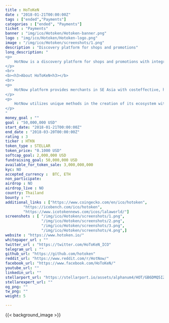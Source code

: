 ```yaml
---
title : HoToKeN
date : "2018-01-21T00:00:00Z"
tags : ["ended","Payments"]
categories : ["ended", "Payments"]
ticket : "Payments"
banner : "img/ico/Hotoken/Hotoken-banner.png"
logo : "img/ico/Hotoken/Hotoken-logo.png"
image : "/img/ico/Hotoken/screenshots/1.png"
description : "Discovery platform for shops and promotions"
long_description: "
<p>
	HotNow is a discovery platform for shops and promotions with integrated, in-app promotional offers. HotNow allows for merchants and brands to deliver exclusive promotions to nearby consumers, a subsidiary of Axion Ventures - a sucessful Asian PC and Mobile Games developer. With strategic partnership with Axion Games, revolutionalize the face of mobile promotion discovery platform into Gamified Network which have mission-based game features employing treasure hunting and territory conquering concepts, which represent some of the most successful genres. This will create a much richer and more engaging user experience on the app, which will result in greater economic benefits for each party within the network. For consumers, HoToKeN (HTKN) will be an access granting token to the best deals and promotions a business can offer. For businesses, it will be a means to explore the true price elasticity of their demand function. When the value of HTKN stabilizes, in the eyes of both the businesses and consumers, HTKN will be the dominant currency for all transactions in the network.
</p>
<br>
<b><h3>About HoToKeN<h3></b>
<br>
<p>
	HotNow platform provides merchants in SE Asia with costeffective, high-efficacy marketing tools, while encouraging merchants to transfer some of that value surplus to consumers of their goods an d services. Given the impact of blockchain and surrounding technologies, the inevitable evolution of HotNow is an expansion of its current real-time marketing app and platform into a token economy. Its unique location-based services (LBS) already generate profits and increase market exposure for partner merchants, and deliver value and great content to its users. The platform will become a network that ut lizes strict open source protocols, smart contracts, and (rapidly growi g ) developments in distributed l dger and other decentralized (permissioned) data structure solutions. As part of this next-step evolution of its proven business model, HotNow will transform into a gamified ecosystem based on a utilitarian access token (ERC-20 standard, symbol: HTKN) and micro-transactions. The HotNow token economy will reward its participants with HTKN for every economic activity they perform (every action made by buyers and sellers that keeps the HotNow ecosystem growing).
</p>
<p>
	HotNow utilizes unique methods in the creation of its ecosystem with an emphasis on mechanics found in “freemium” video games and other game mechanics that increase shop conversion rates and enhance consumer engagement. Other innovations include individually-tailored loyalty programs for cash-base d businesses and tools that enable merchants to create organizations and solve coordination problems such as creating shared loyalty programs and aggregating purchasing power. In addition, deep analysis of the spending history data of consumers can create “credit profiles” for individuals without financi l history to enable these consumers to access micro-loans.
</p>
"
money_goal : ""
goal : "50,000,000 USD"
start_date: "2018-01-21T00:00:00Z"
end_date : "2018-03-20T00:00:00Z"
rating : 3
ticker : HTKN
token_type : STELLAR
token_price: "0.1000 USD"
softcap_goal: 2,000,000 USD
fundraising_goal: 50,000,000 USD
available_for_token_sale: 3,000,000,000
kyc: NO 
accepted_currency :  BTC, ETH
non_participate: 
airdrop : NO
airdrop_live : NO
country: Thailand
bounty : ""
additional_links : ["https://www.coingecko.com/en/ico/hotoken",
        "https://icobench.com/ico/hotoken",
        "https://www.icotokennews.com/icos/lalaworld/"]
screenshots : [ "/img/ico/Hotoken/screenshots/1.png",
                "/img/ico/Hotoken/screenshots/2.png",
                "/img/ico/Hotoken/screenshots/3.png",
                "/img/ico/Hotoken/screenshots/4.png",]
website : "https://www.hotoken.io/"
whitepaper_url : ""
twitter_url : "https://twitter.com/HoToKeN_ICO"
telegram_url : ""
github_url: "https://github.com/hotoken"
reddit_url: "https://www.reddit.com/r/HotNow/"
facebook_url: "https://www.facebook.com/HoToKeN/"
youtube_url: ""
linkedin_url: ""
stellarport_url: "https://stellarport.io/assets/alphanum4/HOT/GB6DMQ5IZUPRRMNTPU4H5FX32DRYCZ447REBEQ32YGVPPGZI5MX4AHOT"
stellarexpert_url: ""
og_png: ""
tw_png: ""
weight: 5

---
```



{{< background_image >}}
